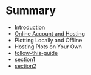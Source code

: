 # Summary

* [Introduction](README.md)
* [Online Account and Hosting](online_account_and_hosting.md)
* Plotting Locally and Offline
* Hosting Plots on Your Own
* [follow-this-guide](gitbooksintro.md)
* [section1](content/section1.md)
* [section2](content/section2.md)

